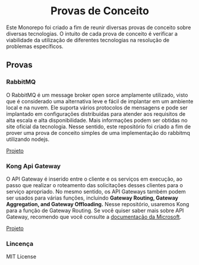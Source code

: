 <h1 align="center"> Provas de Conceito </h1>

Este Monorepo foi criado a fim de reunir diversas provas de conceito sobre diversas tecnologias. O intuito de cada prova de conceito é verificar a viabilidade da utilização de diferentes tecnologias na resolução de problemas específicos.

## Provas

### RabbitMQ

O RabbitMQ é um message broker open sorce amplamente utilizado, visto que é considerado uma alternativa leve e fácil de implantar em um ambiente local e na nuvem. Ele suporta vários protocolos de mensagens e pode ser implantado em configurações distribuídas para atender aos requisitos de alta escala e alta disponibilidade. Mais informações podem ser obtidas no site oficial da tecnologia. Nesse sentido, este repositório foi criado a fim de prover uma prova de conceito simples de uma implementação do rabbitmq utilizando nodejs. 

[Projeto](https://github.com/marqueswsm/proof-of-concept/tree/master/packages/poc-rabbitmq)

### Kong Api Gateway

O API Gateway é inserido entre o cliente e os serviços em execução, ao passo que realizar o roteamento das solicitações desses clientes para o serviço apropriado. No mesmo sentido, os API Gateways também podem ser usados para várias funções, incluindo **Gateway Routing, Gateway Aggregation, and Gateway Offloading.** Nesse repositório, usaremos Kong para a função de Gateway Routing. Se você quiser saber mais sobre API Gateway, recomendo que você consulte a [documentação da Microsoft](https://docs.microsoft.com/en-us/azure/architecture/microservices/design/gateway).

[Projeto](https://github.com/marqueswsm/proof-of-concept/tree/master/packages/poc-kong-gateway)

### Lincença

MIT License